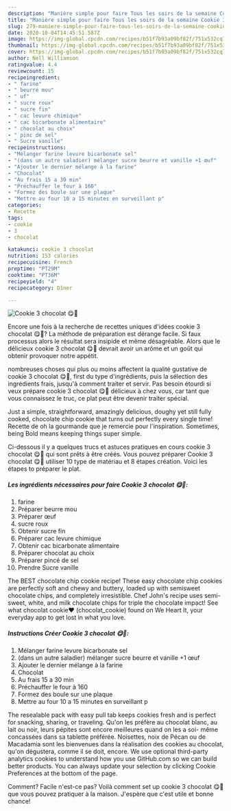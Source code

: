 ```yaml
---
description: "Manière simple pour faire Tous les soirs de la semaine Cookie 3 chocolat 😋🍫"
title: "Manière simple pour faire Tous les soirs de la semaine Cookie 3 chocolat 😋🍫"
slug: 279-maniere-simple-pour-faire-tous-les-soirs-de-la-semaine-cookie-3-chocolat
date: 2020-10-04T14:45:51.587Z
image: https://img-global.cpcdn.com/recipes/b51f7b93a09bf82f/751x532cq70/cookie-3-chocolat-😋🍫-photo-principale-de-la-recette.jpg
thumbnail: https://img-global.cpcdn.com/recipes/b51f7b93a09bf82f/751x532cq70/cookie-3-chocolat-😋🍫-photo-principale-de-la-recette.jpg
cover: https://img-global.cpcdn.com/recipes/b51f7b93a09bf82f/751x532cq70/cookie-3-chocolat-😋🍫-photo-principale-de-la-recette.jpg
author: Nell Williamson
ratingvalue: 4.4
reviewcount: 15
recipeingredient:
- " farine"
- " beurre mou"
- " uf"
- " sucre roux"
- " sucre fin"
- " cac levure chimique"
- " cac bicarbonate alimentaire"
- " chocolat au choix"
- " pinc de sel"
- " Sucre vanille"
recipeinstructions:
- "Mélanger farine levure bicarbonate sel"
- "(dans un autre saladier) mélanger sucre beurre et vanille +1 œuf"
- "Ajouter le dernier mélange à la farine"
- "Chocolat"
- "Au frais 15 a 30 min"
- "Préchauffer le four à 160"
- "Formez des boule sur une plaque"
- "Mettre au four 10 a 15 minutes en surveillant p"
categories:
- Recette
tags:
- cookie
- 3
- chocolat

katakunci: cookie 3 chocolat 
nutrition: 153 calories
recipecuisine: French
preptime: "PT29M"
cooktime: "PT36M"
recipeyield: "4"
recipecategory: Dîner

---
```



![Cookie 3 chocolat 😋🍫](https://img-global.cpcdn.com/recipes/b51f7b93a09bf82f/751x532cq70/cookie-3-chocolat-😋🍫-photo-principale-de-la-recette.jpg)

Encore une fois à la recherche de recettes uniques d'idées cookie 3 chocolat 😋🍫? La méthode de préparation est dérange facile. Si faux processus alors le résultat sera insipide et même désagréable. Alors que le délicieux cookie 3 chocolat 😋🍫 devrait avoir un arôme et un goût qui obtenir provoquer notre appétit.

nombreuses choses qui plus ou moins affectent la qualité gustative de cookie 3 chocolat 😋🍫, first du type d'ingrédients, puis la sélection des ingrédients frais, jusqu'à comment traiter et servir. Pas besoin étourdi si veux prépare cookie 3 chocolat 😋🍫 délicieux à chez vous, car tant que vous connaissez le truc, ce plat peut être devenir traiter spécial.

Just a simple, straightforward, amazingly delicious, doughy yet still fully cooked, chocolate chip cookie that turns out perfectly every single time! Recette de oh la gourmande que je remercie pour l&#39;inspiration. Sometimes, being Bold means keeping things super simple.


Ci-dessous il y a quelques trucs et astuces pratiques en cours cookie 3 chocolat 😋🍫 qui sont prêts à être créés. Vous pouvez préparer Cookie 3 chocolat 😋🍫 utiliser 10 type de matériau et 8 étapes création. Voici les étapes to préparer le plat.

<!--inarticleads1-->

##### Les ingrédients nécessaires pour faire Cookie 3 chocolat 😋🍫:

1.   farine
1. Préparer  beurre mou
1. Préparer  œuf
1.   sucre roux
1. Obtenir  sucre fin
1. Préparer  cac levure chimique
1. Obtenir  cac bicarbonate alimentaire
1. Préparer  chocolat au choix
1. Préparer  pincé de sel
1. Prendre  Sucre vanille


The BEST chocolate chip cookie recipe! These easy chocolate chip cookies are perfectly soft and chewy and buttery, loaded up with semisweet chocolate chips, and completely irresistible. Chef John&#39;s recipe uses semi-sweet, white, and milk chocolate chips for triple the chocolate impact! See what chocolat cookie❤️ (chocolat_cookie) found on We Heart It, your everyday app to get lost in what you love. 

<!--inarticleads2-->

##### Instructions Créer Cookie 3 chocolat 😋🍫:

1. Mélanger farine levure bicarbonate sel
1. (dans un autre saladier) mélanger sucre beurre et vanille +1 œuf
1. Ajouter le dernier mélange à la farine
1. Chocolat
1. Au frais 15 a 30 min
1. Préchauffer le four à 160
1. Formez des boule sur une plaque
1. Mettre au four 10 a 15 minutes en surveillant p


The resealable pack with easy pull tab keeps cookies fresh and is perfect for snacking, sharing, or traveling. Qu&#39;on les préfère au chocolat blanc, au lait ou noir, leurs pépites sont encore meilleures quand on les a soi- même concassées dans sa tablette préférée. Noisettes, noix de Pécan ou de Macadamia sont les bienvenues dans la réalisation des cookies au chocolat, qu&#39;on dégustera, comme il se doit, encore. We use optional third-party analytics cookies to understand how you use GitHub.com so we can build better products. You can always update your selection by clicking Cookie Preferences at the bottom of the page. 


Comment? Facile n'est-ce pas? Voilà comment set up cookie 3 chocolat 😋🍫 que vous pouvez pratiquer à la maison. J'espère que c'est utile et bonne chance!
